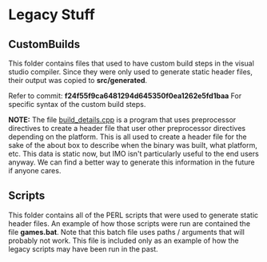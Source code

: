 # Legacy Stuff

## CustomBuilds
This folder contains files that used to have custom build steps in the visual studio compiler.
Since they were only used to generate static header files, their output was copied to **src/generated**.

Refer to commit: __f24f55f9ca6481294d645350f0ea1262e5fd1baa__
For specific syntax of the custom build steps.

**NOTE:** The file <u>build_details.cpp</u> is a program that uses preprocessor directives to create a header file that user other preprocessor directives depending on the platform.  This is all used to
create a header file for the sake of the about box to describe when the binary was built, what platform, etc.  This data is static now, but IMO isn't particularly useful to the end users anyway.  We can find
a better way to generate this information in the future if anyone cares.

## Scripts
This folder contains all of the PERL scripts that were used to generate static header files.  An example of how those scripts were run are contained the file **games.bat**.  Note that this batch file uses paths / arguments that will probably not work.  This file is included only as an example of how the legacy scripts may have been run in the past.




